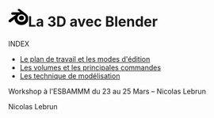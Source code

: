 # ![logo blender](src/blender.png)La 3D avec Blender
INDEX


- [Le plan de travail et les modes d'édition](la-vue-et-les-modes.md)
- [Les volumes et les principales commandes](les-volumes.md)
- [Les technique de modélisation](les-techniques.md)

Workshop à l'ESBAMMM du 23 au 25 Mars – Nicolas Lebrun

Nicolas Lebrun
